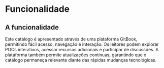 # Funcionalidade

## A funcionalidade

Este catálogo é apresentado através de uma plataforma GitBook, permitindo fácil acesso, navegação e interação. Os leitores podem explorar POCs interativos, acessar recursos adicionais e participar de discussões. A plataforma também permite atualizações contínuas, garantindo que o catálogo permaneça relevante diante das rápidas mudanças tecnológicas.

